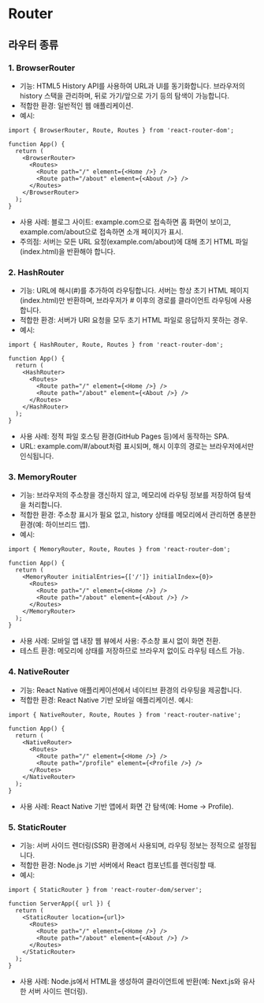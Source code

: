 # Router

## 라우터 종류
### 1. BrowserRouter
- 기능: HTML5 History API를 사용하여 URL과 UI를 동기화합니다. 브라우저의 history 스택을 관리하며, 뒤로 가기/앞으로 가기 등의 탐색이 가능합니다.
- 적합한 환경: 일반적인 웹 애플리케이션.
- 예시:
```
import { BrowserRouter, Route, Routes } from 'react-router-dom';

function App() {
  return (
    <BrowserRouter>
      <Routes>
        <Route path="/" element={<Home />} />
        <Route path="/about" element={<About />} />
      </Routes>
    </BrowserRouter>
  );
}
```
- 사용 사례: 블로그 사이트: example.com으로 접속하면 홈 화면이 보이고, example.com/about으로 접속하면 소개 페이지가 표시.
- 주의점: 서버는 모든 URL 요청(example.com/about)에 대해 초기 HTML 파일(index.html)을 반환해야 합니다.

### 2. HashRouter
- 기능: URL에 해시(#)를 추가하여 라우팅합니다. 서버는 항상 초기 HTML 페이지(index.html)만 반환하며, 브라우저가 # 이후의 경로를 클라이언트 라우팅에 사용합니다.
- 적합한 환경: 서버가 URI 요청을 모두 초기 HTML 파일로 응답하지 못하는 경우.
- 예시:
```
import { HashRouter, Route, Routes } from 'react-router-dom';

function App() {
  return (
    <HashRouter>
      <Routes>
        <Route path="/" element={<Home />} />
        <Route path="/about" element={<About />} />
      </Routes>
    </HashRouter>
  );
}
```
- 사용 사례: 정적 파일 호스팅 환경(GitHub Pages 등)에서 동작하는 SPA.
- URL: example.com/#/about처럼 표시되며, 해시 이후의 경로는 브라우저에서만 인식됩니다.

### 3. MemoryRouter
- 기능: 브라우저의 주소창을 갱신하지 않고, 메모리에 라우팅 정보를 저장하여 탐색을 처리합니다.
- 적합한 환경: 주소창 표시가 필요 없고, history 상태를 메모리에서 관리하면 충분한 환경(예: 하이브리드 앱).
- 예시:
```
import { MemoryRouter, Route, Routes } from 'react-router-dom';

function App() {
  return (
    <MemoryRouter initialEntries={['/']} initialIndex={0}>
      <Routes>
        <Route path="/" element={<Home />} />
        <Route path="/about" element={<About />} />
      </Routes>
    </MemoryRouter>
  );
}
```
- 사용 사례: 모바일 앱 내장 웹 뷰에서 사용: 주소창 표시 없이 화면 전환.
- 테스트 환경: 메모리에 상태를 저장하므로 브라우저 없이도 라우팅 테스트 가능.

### 4. NativeRouter
- 기능: React Native 애플리케이션에서 네이티브 환경의 라우팅을 제공합니다.
- 적합한 환경: React Native 기반 모바일 애플리케이션.
예시:
```
import { NativeRouter, Route, Routes } from 'react-router-native';

function App() {
  return (
    <NativeRouter>
      <Routes>
        <Route path="/" element={<Home />} />
        <Route path="/profile" element={<Profile />} />
      </Routes>
    </NativeRouter>
  );
}
```
- 사용 사례: React Native 기반 앱에서 화면 간 탐색(예: Home → Profile).

### 5. StaticRouter
- 기능: 서버 사이드 렌더링(SSR) 환경에서 사용되며, 라우팅 정보는 정적으로 설정됩니다.
- 적합한 환경: Node.js 기반 서버에서 React 컴포넌트를 렌더링할 때.
- 예시:

```
import { StaticRouter } from 'react-router-dom/server';

function ServerApp({ url }) {
  return (
    <StaticRouter location={url}>
      <Routes>
        <Route path="/" element={<Home />} />
        <Route path="/about" element={<About />} />
      </Routes>
    </StaticRouter>
  );
}
```
- 사용 사례: Node.js에서 HTML을 생성하여 클라이언트에 반환(예: Next.js와 유사한 서버 사이드 렌더링).